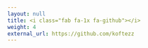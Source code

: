 ```yaml
---
layout: null
title: <i class="fab fa-1x fa-github"></i>
weight: 4
external_url: https://github.com/koftezz
---
```

